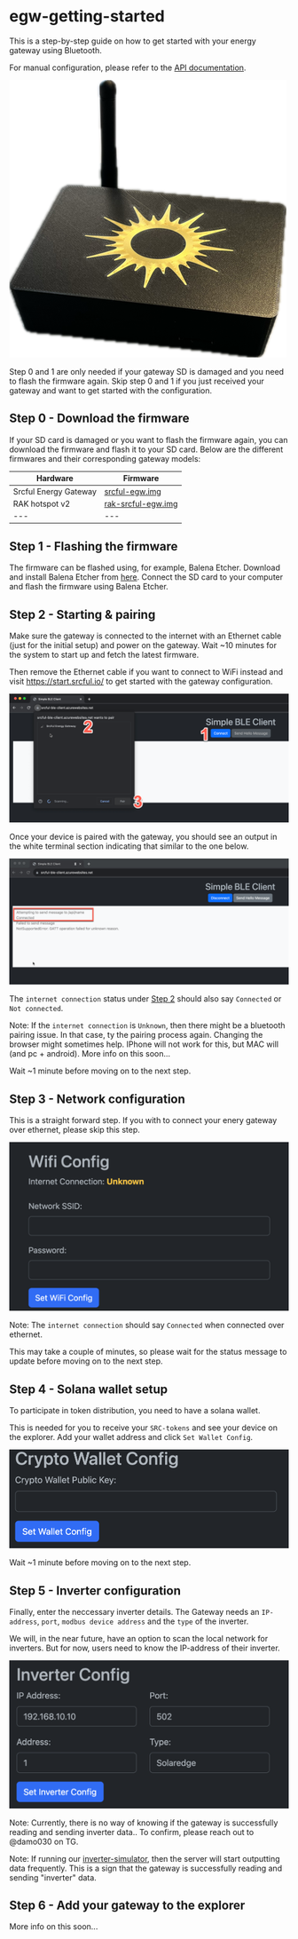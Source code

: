 # egw-getting-started

This is a step-by-step guide on how to get started with your energy gateway using Bluetooth. 

For manual configuration, please refer to the [API documentation](API.md).

![Alt text](/images/egw500.png)

Step 0 and 1 are only needed if your gateway SD is damaged and you need to flash the firmware again. Skip step 0 and 1 if you just received your gateway and want to get started with the configuration.

## Step 0 - Download the firmware
If your SD card is damaged or you want to flash the firmware again, you can download the firmware and flash it to your SD card. Below are the different firmwares and their corresponding gateway models:

| Hardware | Firmware |
| --- | --- |
| Srcful Energy Gateway | [srcful-egw.img](https://drive.google.com/file/d/1Oa-XKZwZGY7xrMGAAt81Qn4FMCvqX9Rv/view?usp=drive_link) |
| RAK hotspot v2 | [rak-srcful-egw.img](https://drive.google.com/file/d/1wkd7ED6-rkmPFGFnaIz0RuI1pTabiFMJ/view?usp=drive_link) |
| --- | --- |


## Step 1 - Flashing the firmware
The firmware can be flashed using, for example, Balena Etcher. Download and install Balena Etcher from [here](https://www.balena.io/etcher/). Connect the SD card to your computer and flash the firmware using Balena Etcher.

## Step 2 - Starting & pairing
Make sure the gateway is connected to the internet with an Ethernet cable (just for the initial setup) and power on the gateway. Wait ~10 minutes for the system to start up and fetch the latest firmware.

Then remove the Ethernet cable if you want to connect to WiFi instead and visit https://start.srcful.io/ to get started with the gateway configuration.


![Alt text](https://github.com/srcfl/egw-getting-started/raw/main/images/image.png)

Once your device is paired with the gateway, you should see an output in the white terminal section indicating that similar to the one below. 

![Alt text](https://github.com/srcfl/egw-getting-started/raw/main/images/image-1.png)

The `internet connection` status under [Step 2](#step-2) should also say `Connected` or `Not connected`. 

Note: If the `internet connection` is `Unknown`, then there might be a bluetooth pairing issue. In that case, ty the pairing process again. Changing the browser might sometimes help. IPhone will not work for this, but MAC will (and pc + android).
More info on this soon...

Wait ~1 minute before moving on to the next step. 

## Step 3 - Network configuration
This is a straight forward step. If you with to connect your enery gateway over ethernet, please skip this step. 

![Alt text](https://github.com/srcfl/egw-getting-started/raw/main/images/image-2.png)

Note: The `internet connection` should say `Connected` when connected over ethernet. 

This may take a couple of minutes, so please wait for the status message to update before moving on to the next step. 

## Step 4 - Solana wallet setup
To participate in token distribution, you need to have a solana wallet.

This is needed for you to receive your `SRC-tokens` and see your device on the explorer. Add your wallet address and click `Set Wallet Config`.

![Alt text](https://github.com/srcfl/egw-getting-started/raw/main/images/image-3.png)

Wait ~1 minute before moving on to the next step. 

## Step 5 - Inverter configuration
Finally, enter the neccessary inverter details. The Gateway needs an `IP-address`, `port`, `modbus device address` and the `type` of the inverter. 

We will, in the near future, have an option to scan the local network for inverters. But for now, users need to know the IP-address of their inverter.

![Alt text](https://github.com/srcfl/egw-getting-started/raw/main/images/image-4.png)

Note: Currently, there is no way of knowing if the gateway is successfully reading and sending inverter data.. To confirm, please reach out to @damo030 on TG.

Note: If running our [inverter-simulator](https://github.com/srcfl/inverter-simulator), then the server will start outputting data frequently. This is a sign that the gateway is successfully reading and sending "inverter" data.

## Step 6 - Add your gateway to the explorer
More info on this soon...